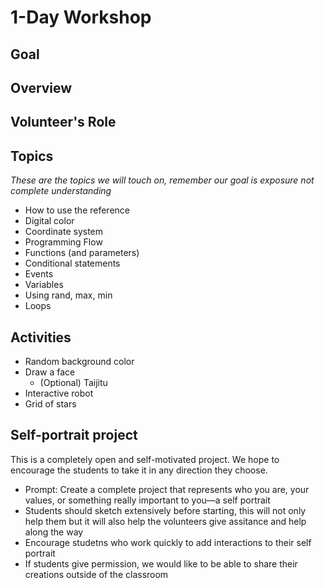 # 1-Day Workshop

## Goal

## Overview

## Volunteer's Role

## Topics
_These are the topics we will touch on, remember our goal is exposure not complete understanding_
* How to use the reference
* Digital color
* Coordinate system
* Programming Flow
* Functions (and parameters)
* Conditional statements
* Events
* Variables
* Using rand, max, min
* Loops

## Activities
* Random background color
* Draw a face
  * (Optional) Taijitu
* Interactive robot
* Grid of stars

## Self-portrait project
This is a completely open and self-motivated project. We hope to encourage the students to take it in any direction they choose.
* Prompt: Create a complete project that represents who you are, your values, or something really important to you—a self portrait
* Students should sketch extensively before starting, this will not only help them but it will also help the volunteers give assitance and help along the way
* Encourage studetns who work quickly to add interactions to their self portrait
* If students give permission, we would like to be able to share their creations outside of the classroom
